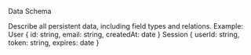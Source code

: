 
Data Schema

Describe all persistent data, including field types and relations.
Example:
User { id: string, email: string, createdAt: date }
Session { userId: string, token: string, expires: date }
